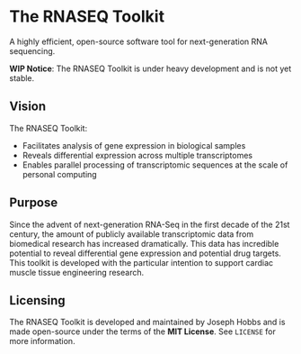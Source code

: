 # The RNASEQ Toolkit 

A highly efficient, open-source software tool for next-generation RNA sequencing.

__WIP Notice__: The RNASEQ Toolkit is under heavy development and is not yet stable.

## Vision

The RNASEQ Toolkit:
- Facilitates analysis of gene expression in biological samples
- Reveals differential expression across multiple transcriptomes
- Enables parallel processing of transcriptomic sequences at the scale of personal computing

## Purpose

Since the advent of next-generation RNA-Seq in the first decade of the 21st century, the amount of publicly available transcriptomic data from biomedical research has increased dramatically.  This data has incredible potential to reveal differential gene expression and potential drug targets.  This toolkit is developed with the particular intention to support cardiac muscle tissue engineering research.

## Licensing

The RNASEQ Toolkit is developed and maintained by Joseph Hobbs and is made open-source under the terms of the __MIT License__.  See `LICENSE` for more information.